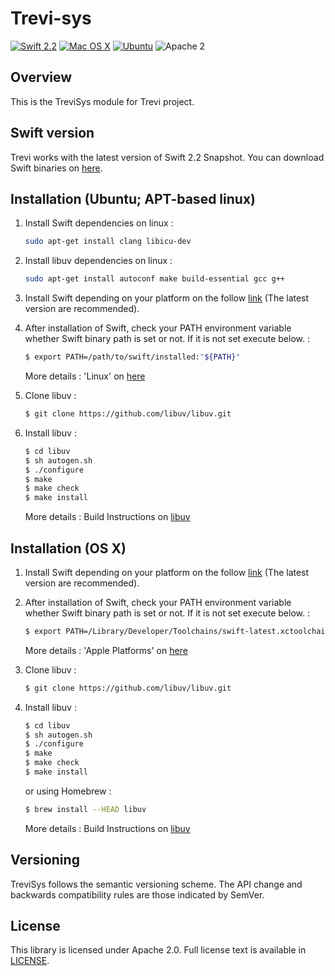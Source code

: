 # Trevi-sys

[![Swift 2.2](https://img.shields.io/badge/Swift-2.2-orange.svg?style=flat)](https://developer.apple.com/swift/)
[![Mac OS X](https://img.shields.io/badge/platform-osx-lightgrey.svg?style=flat)](https://developer.apple.com/swift/)
[![Ubuntu](https://img.shields.io/badge/platform-linux-lightgrey.svg?style=flat)](http://www.ubuntu.com/)
![Apache 2](https://img.shields.io/badge/license-Apache2-blue.svg?style=flat)

## Overview
This is the TreviSys module for Trevi project.

## Swift version
Trevi works with the latest version of Swift 2.2 Snapshot. You can download Swift binaries on [here](https://swift.org/download/#latest-development-snapshots).

## Installation (Ubuntu; APT-based linux)
1. Install Swift dependencies on linux :
    ```bash
    sudo apt-get install clang libicu-dev
    ```
  
2. Install libuv dependencies on linux :
    ```bash
    sudo apt-get install autoconf make build-essential gcc g++
    ```
  
3. Install Swift depending on your platform on the follow [link](https://swift.org/download) (The latest version are recommended).

4. After installation of Swift, check your PATH environment variable whether Swift binary path is set or not. If it is not set execute below. :
    ```bash
    $ export PATH=/path/to/swift/installed:"${PATH}"
    ```

    More details : 'Linux' on [here](https://swift.org/download)
  
5. Clone libuv :
    ```bash
    $ git clone https://github.com/libuv/libuv.git
    ```
  
6. Install libuv :
    ```bash
    $ cd libuv
    $ sh autogen.sh
    $ ./configure
    $ make
    $ make check
    $ make install
    ```

    More details : Build Instructions on [libuv](https://github.com/libuv/libuv)

## Installation (OS X)
1. Install Swift depending on your platform on the follow [link](https://swift.org/download) (The latest version are recommended).

2. After installation of Swift, check your PATH environment variable whether Swift binary path is set or not. If it is not set execute below. :
    ```bash
    $ export PATH=/Library/Developer/Toolchains/swift-latest.xctoolchain/usr/bin:"${PATH}"
    ```

    More details : 'Apple Platforms' on [here](https://swift.org/download)
  
3. Clone libuv :
    ```bash
    $ git clone https://github.com/libuv/libuv.git
    ```
  
4. Install libuv :
    ```bash
    $ cd libuv
    $ sh autogen.sh
    $ ./configure
    $ make
    $ make check
    $ make install
    ```

    or using Homebrew :

    ```bash
    $ brew install --HEAD libuv
    ```

    More details : Build Instructions on [libuv](https://github.com/libuv/libuv)

## Versioning
TreviSys follows the semantic versioning scheme. The API change and backwards compatibility rules are those indicated by SemVer.

## License
This library is licensed under Apache 2.0. Full license text is available in [LICENSE](LICENSE.txt).
